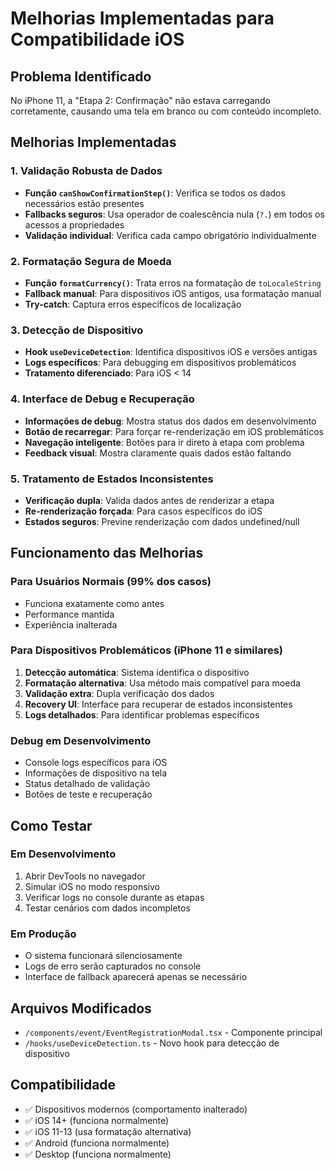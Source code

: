 # Melhorias Implementadas para Compatibilidade iOS

## Problema Identificado

No iPhone 11, a "Etapa 2: Confirmação" não estava carregando corretamente, causando uma tela em branco ou com conteúdo incompleto.

## Melhorias Implementadas

### 1. Validação Robusta de Dados

- **Função `canShowConfirmationStep()`**: Verifica se todos os dados necessários estão presentes
- **Fallbacks seguros**: Usa operador de coalescência nula (`?.`) em todos os acessos a propriedades
- **Validação individual**: Verifica cada campo obrigatório individualmente

### 2. Formatação Segura de Moeda

- **Função `formatCurrency()`**: Trata erros na formatação de `toLocaleString`
- **Fallback manual**: Para dispositivos iOS antigos, usa formatação manual
- **Try-catch**: Captura erros específicos de localização

### 3. Detecção de Dispositivo

- **Hook `useDeviceDetection`**: Identifica dispositivos iOS e versões antigas
- **Logs específicos**: Para debugging em dispositivos problemáticos
- **Tratamento diferenciado**: Para iOS < 14

### 4. Interface de Debug e Recuperação

- **Informações de debug**: Mostra status dos dados em desenvolvimento
- **Botão de recarregar**: Para forçar re-renderização em iOS problemáticos
- **Navegação inteligente**: Botões para ir direto à etapa com problema
- **Feedback visual**: Mostra claramente quais dados estão faltando

### 5. Tratamento de Estados Inconsistentes

- **Verificação dupla**: Valida dados antes de renderizar a etapa
- **Re-renderização forçada**: Para casos específicos do iOS
- **Estados seguros**: Previne renderização com dados undefined/null

## Funcionamento das Melhorias

### Para Usuários Normais (99% dos casos)

- Funciona exatamente como antes
- Performance mantida
- Experiência inalterada

### Para Dispositivos Problemáticos (iPhone 11 e similares)

1. **Detecção automática**: Sistema identifica o dispositivo
2. **Formatação alternativa**: Usa método mais compatível para moeda
3. **Validação extra**: Dupla verificação dos dados
4. **Recovery UI**: Interface para recuperar de estados inconsistentes
5. **Logs detalhados**: Para identificar problemas específicos

### Debug em Desenvolvimento

- Console logs específicos para iOS
- Informações de dispositivo na tela
- Status detalhado de validação
- Botões de teste e recuperação

## Como Testar

### Em Desenvolvimento

1. Abrir DevTools no navegador
2. Simular iOS no modo responsivo
3. Verificar logs no console durante as etapas
4. Testar cenários com dados incompletos

### Em Produção

- O sistema funcionará silenciosamente
- Logs de erro serão capturados no console
- Interface de fallback aparecerá apenas se necessário

## Arquivos Modificados

- `/components/event/EventRegistrationModal.tsx` - Componente principal
- `/hooks/useDeviceDetection.ts` - Novo hook para detecção de dispositivo

## Compatibilidade

- ✅ Dispositivos modernos (comportamento inalterado)
- ✅ iOS 14+ (funciona normalmente)
- ✅ iOS 11-13 (usa formatação alternativa)
- ✅ Android (funciona normalmente)
- ✅ Desktop (funciona normalmente)
